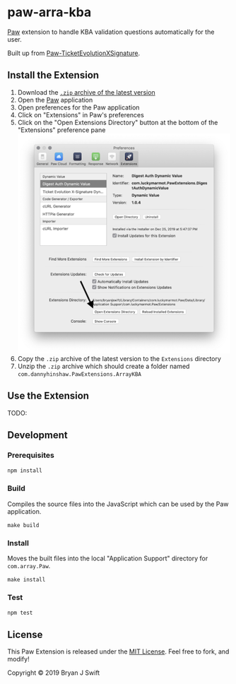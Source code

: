# paw-arra-kba

[Paw][paw] extension to handle KBA validation questions automatically for the user.

Built up from [Paw-TicketEvolutionXSignature](https://github.com/bryanjswift/Paw-TicketEvolutionXSignature).

[tevo-api]: https://ticketevolution.atlassian.net/wiki/spaces/API/pages/983115/Signing+requests+with+X-Signature

[paw]: https://paw.cloud

## Install the Extension

1. Download the [`.zip` archive of the latest version][releases]
1. Open the [Paw][paw] application
1. Open preferences for the Paw application
1. Click on "Extensions" in Paw's preferences
1. Click on the "Open Extensions Directory" button at the bottom of the
   "Extensions" preference pane
   ![Click "Open Extensions Directory"](docs/install-05-open-extensions-directory.png)
1. Copy the `.zip` archive of the latest version to the `Extensions` directory
1. Unzip the `.zip` archive which should create a folder named
   `com.dannyhinshaw.PawExtensions.ArrayKBA`

[releases]: https://github.com/dannyhinshaw/ArrayKBA/releases/latest

## Use the Extension

TODO:

## Development

### Prerequisites

```shell
npm install
```

### Build

Compiles the source files into the JavaScript which can be used by the Paw application.

```shell
make build
```

### Install

Moves the built files into the local "Application Support" directory for
`com.array.Paw`.

```shell
make install
```

### Test

```shell
npm test
```

## License

This Paw Extension is released under the [MIT License](LICENSE). Feel free to fork, and modify!

Copyright © 2019 Bryan J Swift
